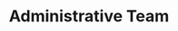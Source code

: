---
templateKey: people-page
title: Administrative Team
people:
  - name: Charles BIZIMANA
    role: Director of Administration/Finance
    image: /img/Charles2.jpg
    info:
    - I was born in 1971 in the Democratic Republic of Congo, am married and have five children.
    - I have an degree in tropical agronomy and a degree in theology.
    - I started working with Alexis RUHUMURIZA in 2005, and I found the work of great value.
    - With almighty God we are ready to challenge our selves to change the world through the Education program
  - name: Gad RUGUBIRA NDAHINDURWA Magohe
    role: Country Director
    image: /img/Gad2.jpg
    info:
    - I was born in 1969 in Democratic Republic of Congo, and I am married with four children
    - I have a Masters of Hospital Management, and the Administrator for Muhima Hospital.
    - I am the Coordinator for Hope for Children
    - Alexis grew up in my home, and I was able to encourage and support him from the beginning of his ministry.
 
---